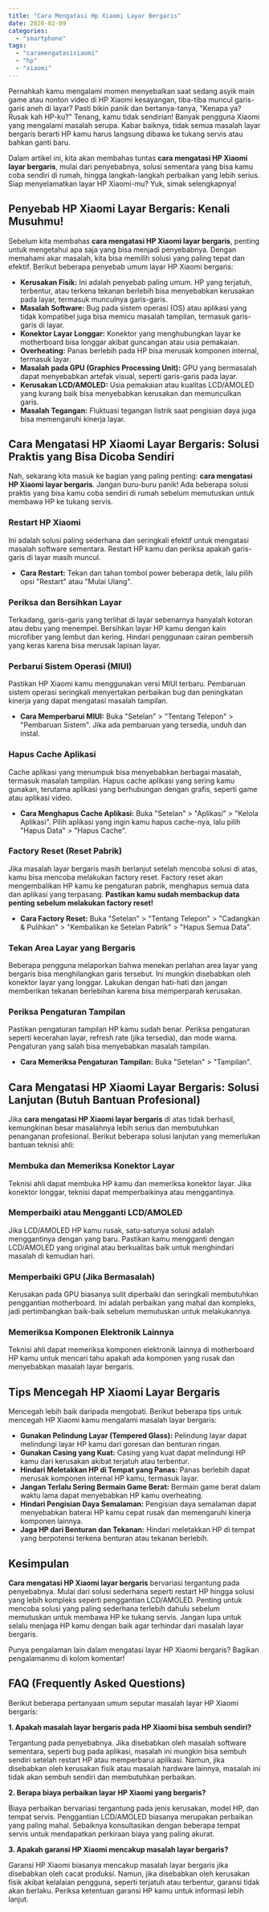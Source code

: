 ```yaml
---
title: "Cara Mengatasi Hp Xiaomi Layar Bergaris"
date: 2026-02-09
categories: 
  - "smartphone"
tags: 
  - "caramengatasixiaomi"
  - "hp"
  - "xiaomi"
---
```


Pernahkah kamu mengalami momen menyebalkan saat sedang asyik main game atau nonton video di HP Xiaomi kesayangan, tiba-tiba muncul garis-garis aneh di layar? Pasti bikin panik dan bertanya-tanya, "Kenapa ya? Rusak kah HP-ku?" Tenang, kamu tidak sendirian! Banyak pengguna Xiaomi yang mengalami masalah serupa. Kabar baiknya, tidak semua masalah layar bergaris berarti HP kamu harus langsung dibawa ke tukang servis atau bahkan ganti baru.

Dalam artikel ini, kita akan membahas tuntas **cara mengatasi HP Xiaomi layar bergaris**, mulai dari penyebabnya, solusi sementara yang bisa kamu coba sendiri di rumah, hingga langkah-langkah perbaikan yang lebih serius. Siap menyelamatkan layar HP Xiaomi-mu? Yuk, simak selengkapnya!

## Penyebab HP Xiaomi Layar Bergaris: Kenali Musuhmu!

Sebelum kita membahas **cara mengatasi HP Xiaomi layar bergaris**, penting untuk mengetahui apa saja yang bisa menjadi penyebabnya. Dengan memahami akar masalah, kita bisa memilih solusi yang paling tepat dan efektif. Berikut beberapa penyebab umum layar HP Xiaomi bergaris:

- **Kerusakan Fisik:** Ini adalah penyebab paling umum. HP yang terjatuh, terbentur, atau terkena tekanan berlebih bisa menyebabkan kerusakan pada layar, termasuk munculnya garis-garis.
- **Masalah Software:** Bug pada sistem operasi (OS) atau aplikasi yang tidak kompatibel juga bisa memicu masalah tampilan, termasuk garis-garis di layar.
- **Konektor Layar Longgar:** Konektor yang menghubungkan layar ke motherboard bisa longgar akibat guncangan atau usia pemakaian.
- **Overheating:** Panas berlebih pada HP bisa merusak komponen internal, termasuk layar.
- **Masalah pada GPU (Graphics Processing Unit):** GPU yang bermasalah dapat menyebabkan artefak visual, seperti garis-garis pada layar.
- **Kerusakan LCD/AMOLED:** Usia pemakaian atau kualitas LCD/AMOLED yang kurang baik bisa menyebabkan kerusakan dan memunculkan garis.
- **Masalah Tegangan:** Fluktuasi tegangan listrik saat pengisian daya juga bisa memengaruhi kinerja layar.

## Cara Mengatasi HP Xiaomi Layar Bergaris: Solusi Praktis yang Bisa Dicoba Sendiri

Nah, sekarang kita masuk ke bagian yang paling penting: **cara mengatasi HP Xiaomi layar bergaris**. Jangan buru-buru panik! Ada beberapa solusi praktis yang bisa kamu coba sendiri di rumah sebelum memutuskan untuk membawa HP ke tukang servis.

### Restart HP Xiaomi

Ini adalah solusi paling sederhana dan seringkali efektif untuk mengatasi masalah software sementara. Restart HP kamu dan periksa apakah garis-garis di layar masih muncul.

- **Cara Restart:** Tekan dan tahan tombol power beberapa detik, lalu pilih opsi "Restart" atau "Mulai Ulang".

### Periksa dan Bersihkan Layar

Terkadang, garis-garis yang terlihat di layar sebenarnya hanyalah kotoran atau debu yang menempel. Bersihkan layar HP kamu dengan kain microfiber yang lembut dan kering. Hindari penggunaan cairan pembersih yang keras karena bisa merusak lapisan layar.

### Perbarui Sistem Operasi (MIUI)

Pastikan HP Xiaomi kamu menggunakan versi MIUI terbaru. Pembaruan sistem operasi seringkali menyertakan perbaikan bug dan peningkatan kinerja yang dapat mengatasi masalah tampilan.

- **Cara Memperbarui MIUI:** Buka "Setelan" > "Tentang Telepon" > "Pembaruan Sistem". Jika ada pembaruan yang tersedia, unduh dan instal.

### Hapus Cache Aplikasi

Cache aplikasi yang menumpuk bisa menyebabkan berbagai masalah, termasuk masalah tampilan. Hapus cache aplikasi yang sering kamu gunakan, terutama aplikasi yang berhubungan dengan grafis, seperti game atau aplikasi video.

- **Cara Menghapus Cache Aplikasi:** Buka "Setelan" > "Aplikasi" > "Kelola Aplikasi". Pilih aplikasi yang ingin kamu hapus cache-nya, lalu pilih "Hapus Data" > "Hapus Cache".

### Factory Reset (Reset Pabrik)

Jika masalah layar bergaris masih berlanjut setelah mencoba solusi di atas, kamu bisa mencoba melakukan factory reset. Factory reset akan mengembalikan HP kamu ke pengaturan pabrik, menghapus semua data dan aplikasi yang terpasang. **Pastikan kamu sudah membackup data penting sebelum melakukan factory reset!**

- **Cara Factory Reset:** Buka "Setelan" > "Tentang Telepon" > "Cadangkan & Pulihkan" > "Kembalikan ke Setelan Pabrik" > "Hapus Semua Data".

### Tekan Area Layar yang Bergaris

Beberapa pengguna melaporkan bahwa menekan perlahan area layar yang bergaris bisa menghilangkan garis tersebut. Ini mungkin disebabkan oleh konektor layar yang longgar. Lakukan dengan hati-hati dan jangan memberikan tekanan berlebihan karena bisa memperparah kerusakan.

### Periksa Pengaturan Tampilan

Pastikan pengaturan tampilan HP kamu sudah benar. Periksa pengaturan seperti kecerahan layar, refresh rate (jika tersedia), dan mode warna. Pengaturan yang salah bisa menyebabkan masalah tampilan.

- **Cara Memeriksa Pengaturan Tampilan:** Buka "Setelan" > "Tampilan".

## Cara Mengatasi HP Xiaomi Layar Bergaris: Solusi Lanjutan (Butuh Bantuan Profesional)

Jika **cara mengatasi HP Xiaomi layar bergaris** di atas tidak berhasil, kemungkinan besar masalahnya lebih serius dan membutuhkan penanganan profesional. Berikut beberapa solusi lanjutan yang memerlukan bantuan teknisi ahli:

### Membuka dan Memeriksa Konektor Layar

Teknisi ahli dapat membuka HP kamu dan memeriksa konektor layar. Jika konektor longgar, teknisi dapat memperbaikinya atau menggantinya.

### Memperbaiki atau Mengganti LCD/AMOLED

Jika LCD/AMOLED HP kamu rusak, satu-satunya solusi adalah menggantinya dengan yang baru. Pastikan kamu mengganti dengan LCD/AMOLED yang original atau berkualitas baik untuk menghindari masalah di kemudian hari.

### Memperbaiki GPU (Jika Bermasalah)

Kerusakan pada GPU biasanya sulit diperbaiki dan seringkali membutuhkan penggantian motherboard. Ini adalah perbaikan yang mahal dan kompleks, jadi pertimbangkan baik-baik sebelum memutuskan untuk melakukannya.

### Memeriksa Komponen Elektronik Lainnya

Teknisi ahli dapat memeriksa komponen elektronik lainnya di motherboard HP kamu untuk mencari tahu apakah ada komponen yang rusak dan menyebabkan masalah layar bergaris.

## Tips Mencegah HP Xiaomi Layar Bergaris

Mencegah lebih baik daripada mengobati. Berikut beberapa tips untuk mencegah HP Xiaomi kamu mengalami masalah layar bergaris:

- **Gunakan Pelindung Layar (Tempered Glass):** Pelindung layar dapat melindungi layar HP kamu dari goresan dan benturan ringan.
- **Gunakan Casing yang Kuat:** Casing yang kuat dapat melindungi HP kamu dari kerusakan akibat terjatuh atau terbentur.
- **Hindari Meletakkan HP di Tempat yang Panas:** Panas berlebih dapat merusak komponen internal HP kamu, termasuk layar.
- **Jangan Terlalu Sering Bermain Game Berat:** Bermain game berat dalam waktu lama dapat menyebabkan HP kamu overheating.
- **Hindari Pengisian Daya Semalaman:** Pengisian daya semalaman dapat menyebabkan baterai HP kamu cepat rusak dan memengaruhi kinerja komponen lainnya.
- **Jaga HP dari Benturan dan Tekanan:** Hindari meletakkan HP di tempat yang berpotensi terkena benturan atau tekanan berlebih.

## Kesimpulan

**Cara mengatasi HP Xiaomi layar bergaris** bervariasi tergantung pada penyebabnya. Mulai dari solusi sederhana seperti restart HP hingga solusi yang lebih kompleks seperti penggantian LCD/AMOLED. Penting untuk mencoba solusi yang paling sederhana terlebih dahulu sebelum memutuskan untuk membawa HP ke tukang servis. Jangan lupa untuk selalu menjaga HP kamu dengan baik agar terhindar dari masalah layar bergaris.

Punya pengalaman lain dalam mengatasi layar HP Xiaomi bergaris? Bagikan pengalamanmu di kolom komentar!

## FAQ (Frequently Asked Questions)

Berikut beberapa pertanyaan umum seputar masalah layar HP Xiaomi bergaris:

**1\. Apakah masalah layar bergaris pada HP Xiaomi bisa sembuh sendiri?**

Tergantung pada penyebabnya. Jika disebabkan oleh masalah software sementara, seperti bug pada aplikasi, masalah ini mungkin bisa sembuh sendiri setelah restart HP atau memperbarui aplikasi. Namun, jika disebabkan oleh kerusakan fisik atau masalah hardware lainnya, masalah ini tidak akan sembuh sendiri dan membutuhkan perbaikan.

**2\. Berapa biaya perbaikan layar HP Xiaomi yang bergaris?**

Biaya perbaikan bervariasi tergantung pada jenis kerusakan, model HP, dan tempat servis. Penggantian LCD/AMOLED biasanya merupakan perbaikan yang paling mahal. Sebaiknya konsultasikan dengan beberapa tempat servis untuk mendapatkan perkiraan biaya yang paling akurat.

**3\. Apakah garansi HP Xiaomi mencakup masalah layar bergaris?**

Garansi HP Xiaomi biasanya mencakup masalah layar bergaris jika disebabkan oleh cacat produksi. Namun, jika disebabkan oleh kerusakan fisik akibat kelalaian pengguna, seperti terjatuh atau terbentur, garansi tidak akan berlaku. Periksa ketentuan garansi HP kamu untuk informasi lebih lanjut.
